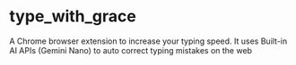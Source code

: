 # type_with_grace
A Chrome browser extension to increase your typing speed. It uses Built-in AI APIs (Gemini Nano) to auto correct typing mistakes on the web
